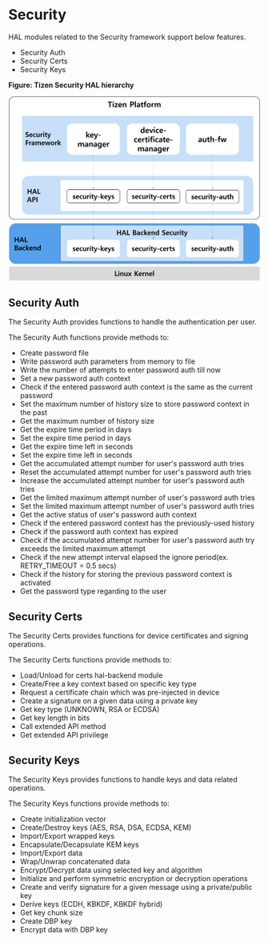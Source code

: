 # Security

HAL modules related to the Security framework support below features.
- Security Auth
- Security Certs
- Security Keys

**Figure: Tizen Security HAL hierarchy**

<img src="media/tizen-hal-security.png" width=600/>

## Security Auth

The Security Auth provides functions to handle the authentication per user.

The Security Auth functions provide methods to:
- Create password file
- Write password auth parameters from memory to file
- Write the number of attempts to enter password auth till now
- Set a new password auth context
- Check if the entered password auth context is the same as the current password
- Set the maximum number of history size to store password context in the past
- Get the maximum number of history size
- Get the expire time period in days
- Set the expire time period in days
- Get the expire time left in seconds
- Set the expire time left in seconds
- Get the accumulated attempt number for user's password auth tries
- Reset the accumulated attempt number for user's password auth tries
- Increase the accumulated attempt number for user's password auth tries
- Get the limited maximum attempt number of user's password auth tries
- Set the limited maximum attempt number of user's password auth tries
- Get the active status of user's password auth context
- Check if the entered password context has the previously-used history
- Check if the password auth context has expired
- Check if the accumulated attempt number for user's password auth try exceeds the limited maximum attempt
- Check if the new attempt interval elapsed the ignore period(ex. RETRY_TIMEOUT = 0.5 secs)
- Check if the history for storing the previous password context is activated
- Get the password type regarding to the user

## Security Certs

The Security Certs provides functions for device certificates and signing operations.

The Security Certs functions provide methods to:
- Load/Unload for certs hal-backend module
- Create/Free a key context based on specific key type
- Request a certificate chain which was pre-injected in device
- Create a signature on a given data using a private key
- Get key type (UNKNOWN, RSA or ECDSA)
- Get key length in bits
- Call extended API method
- Get extended API privilege

## Security Keys

The Security Keys provides functions to handle keys and data related operations.

The Security Keys functions provide methods to:
- Create initialization vector
- Create/Destroy keys (AES, RSA, DSA, ECDSA, KEM)
- Import/Export wrapped keys
- Encapsulate/Decapsulate KEM keys
- Import/Export data
- Wrap/Unwrap concatenated data
- Encrypt/Decrypt data using selected key and algorithm
- Initialize and perform symmetric encryption or decryption operations
- Create and verify signature for a given message using a private/public key
- Derive keys (ECDH, KBKDF, KBKDF hybrid)
- Get key chunk size
- Create DBP key
- Encrypt data with DBP key